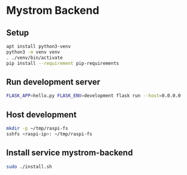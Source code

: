 # Mystrom Backend

## Setup

```sh
apt install python3-venv
python3 -m venv venv
. ./venv/bin/activate
pip install --requirement pip-requirements
```

## Run development server

```sh
FLASK_APP=hello.py FLASK_ENV=development flask run --host=0.0.0.0
```

## Host development

```sh
mkdir -p ~/tmp/raspi-fs
sshfs <raspi-ip>: ~/tmp/raspi-fs
```

## Install service mystrom-backend

```sh
sudo ./install.sh
```
